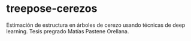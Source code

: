# treepose-cerezos
Estimación de estructura en árboles de cerezo usando técnicas de deep learning. Tesis pregrado Matías Pastene Orellana.
